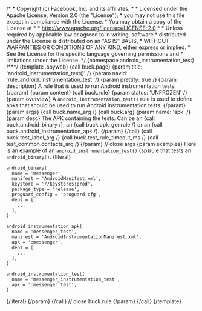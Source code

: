 /\* \* Copyright (c) Facebook, Inc. and its affiliates. \* \* Licensed
under the Apache License, Version 2.0 (the \"License\"); \* you may not
use this file except in compliance with the License. \* You may obtain a
copy of the License at \* \* http://www.apache.org/licenses/LICENSE-2.0
\* \* Unless required by applicable law or agreed to in writing,
software \* distributed under the License is distributed on an \"AS IS\"
BASIS, \* WITHOUT WARRANTIES OR CONDITIONS OF ANY KIND, either express
or implied. \* See the License for the specific language governing
permissions and \* limitations under the License. \*/ {namespace
android_instrumentation_test} /\*\*\*/ {template .soyweb} {call
buck.page} {param title: \'android_instrumentation_test()\' /} {param
navid: \'rule_android_instrumentation_test\' /} {param prettify: true /}
{param description} A rule that is used to run Android instrumentation
tests. {/param} {param content} {call buck.rule} {param status:
\'UNFROZEN\' /} {param overview} A `android_instrumentation_test()` rule
is used to define apks that should be used to run Android
instrumentation tests. {/param} {param args} {call buck.name_arg /}
{call buck.arg} {param name: \'apk\' /} {param desc} The APK containing
the tests. Can be an {call buck.android_binary /}, an {call
buck.apk_genrule /} or an {call buck.android_instrumentation_apk /}.
{/param} {/call} {call buck.test_label_arg /} {call
buck.test_rule_timeout_ms /} {call test_common.contacts_arg /} {/param}
// close args {param examples} Here is an example of an
`android_instrumentation_test()` {sp}rule that tests an
`android_binary()`. {literal}

``` {.prettyprint .lang-py}
android_binary(
  name = 'messenger',
  manifest = 'AndroidManifest.xml',
  keystore = '//keystores:prod',
  package_type = 'release',
  proguard_config = 'proguard.cfg',
  deps = [
    ...
  ],
)

android_instrumentation_apk(
  name = 'messenger_test',
  manifest = 'AndroidInstrumentationManifest.xml',
  apk = ':messenger',
  deps = [
    ...
  ],
)

android_instrumentation_test(
  name = 'messenger_instrumentation_test',
  apk = ':messenger_test',
)
```

{/literal} {/param} {/call} // close buck.rule {/param} {/call}
{/template}
